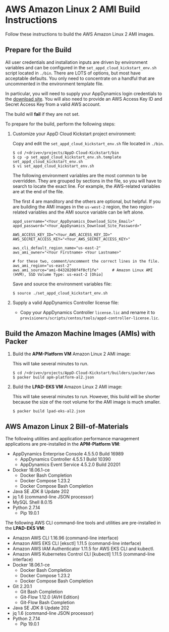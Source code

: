# AWS Amazon Linux 2 AMI Build Instructions

Follow these instructions to build the AWS Amazon Linux 2 AMI images.

## Prepare for the Build

All user credentials and installation inputs are driven by environment variables and can
be configured in the `set_appd_cloud_kickstart_env.sh` script located in `./bin`. There
are LOTS of options, but most have acceptable defaults. You only need to concentrate
on a handful that are uncommented in the environment template file.

In particular, you will need to supply your AppDynamics login credentials to the 
[download site](https://download.appdynamics.com/download/). You will also need to
provide an AWS Access Key ID and Secret Access Key from a valid AWS account.

The build will __fail__ if they are not set.

To prepare for the build, perform the following steps:

1.	Customize your AppD Cloud Kickstart project environment:

    Copy and edit the `set_appd_cloud_kickstart_env.sh` file located in `./bin`.

    ```
    $ cd /<drive>/projects/AppD-Cloud-Kickstart/bin
    $ cp -p set_appd_cloud_kickstart_env.sh.template set_appd_cloud_kickstart_env.sh
    $ vi set_appd_cloud_kickstart_env.sh
    ```

    The following environment variables are the most common to be overridden. They are
    grouped by sections in the file, so you will have to search to locate the exact line.
    For example, the AWS-related variables are at the end of the file.

    The first 4 are manditory and the others are optional, but helpful. If you are
    building the AMI images in the `us-west-2` region, the two region-related variables
    and the AMI source variable can be left alone.

    ```
    appd_username="<Your_AppDynamics_Download_Site_Email>"
    appd_password="<Your_AppDynamics_Download_Site_Password>"

    AWS_ACCESS_KEY_ID="<Your_AWS_ACCESS_KEY_ID>"
    AWS_SECRET_ACCESS_KEY="<Your_AWS_SECRET_ACCESS_KEY>"

    aws_cli_default_region_name="us-east-2"
    aws_ami_owner="<Your Firstname> <Your Lastname>"

    # for these two, comment/uncomment the correct lines in the file.
    aws_ami_region="us-east-2"
    aws_ami_source="ami-04328208f4f0cf1fe"      # Amazon Linux AMI (HVM), SSD Volume Type: us-east-2 [Ohio]
    ```

    Save and source the environment variables file:

    ```
    $ source ./set_appd_cloud_kickstart_env.sh
    ```

2.	Supply a valid AppDynamics Controller license file:

	-	Copy your AppDynamics Controller `license.lic` and rename it to `provisioners/scripts/centos/tools/appd-controller-license.lic`.

## Build the Amazon Machine Images (AMIs) with Packer

1.	Build the __APM-Platform VM__ Amazon Linux 2 AMI image:

    This will take several minutes to run.

    ```
    $ cd /<drive>/projects/AppD-Cloud-Kickstart/builders/packer/aws
    $ packer build apm-platform-al2.json
    ```

2.	Build the __LPAD-EKS VM__ Amazon Linux 2 AMI image:

    This will take several minutes to run. However, this build will be shorter
    because the size of the root volume for the AMI image is much smaller.

    ```
    $ packer build lpad-eks-al2.json
    ```

## AWS Amazon Linux 2 Bill-of-Materials

The following utilities and application performance management applications are pre-installed in the __APM-Platform VM__:

-	AppDynamics Enterprise Console 4.5.5.0 Build 16989
	-	AppDynamics Controller 4.5.5.1 Build 10390
	-	AppDynamics Event Service 4.5.2.0 Build 20201
-	Docker 18.06.1-ce
	-	Docker Bash Completion
	-	Docker Compose 1.23.2
	-	Docker Compose Bash Completion
-	Java SE JDK 8 Update 202
-	jq 1.6 (command-line JSON processor)
-	MySQL Shell 8.0.15
-	Python 2.7.14
	-	Pip 19.0.1

The following AWS CLI command-line tools and utilities are pre-installed in the __LPAD-EKS VM__:

-	Amazon AWS CLI 1.16.96 (command-line interface)
-	Amazon AWS EKS CLI [eksctl] 1.11.5 (command-line interface)
-	Amazon AWS IAM Authenticator 1.11.5 for AWS EKS CLI and kubectl.
-	Amazon AWS Kubernetes Control CLI [kubectl] 1.11.5 (command-line interface)
-	Docker 18.06.1-ce
	-	Docker Bash Completion
	-	Docker Compose 1.23.2
	-	Docker Compose Bash Completion
-	Git 2.20.1
	-	Git Bash Completion
	-	Git-Flow 1.12.0 (AVH Edition)
	-	Git-Flow Bash Completion
-	Java SE JDK 8 Update 202
-	jq 1.6 (command-line JSON processor)
-	Python 2.7.14
	-	Pip 19.0.1
